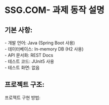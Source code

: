# SSG.COM- 과제 동작 설명

<h2>기본 사항:</h2>
- 개발 언어: Java (Spring Boot 사용)
<div/>
- 데이터베이스: In-memory DB (H2 사용)
<div/>
- API 문서화: REST Docs
<div/>
- 테스트 코드: JUnit5 사용
<div/>
- 테스트 화면: 없음
<div/>

<h2>프로젝트 구조: </h2>

<div/>
프로젝트 구현 방법:
<div/>
